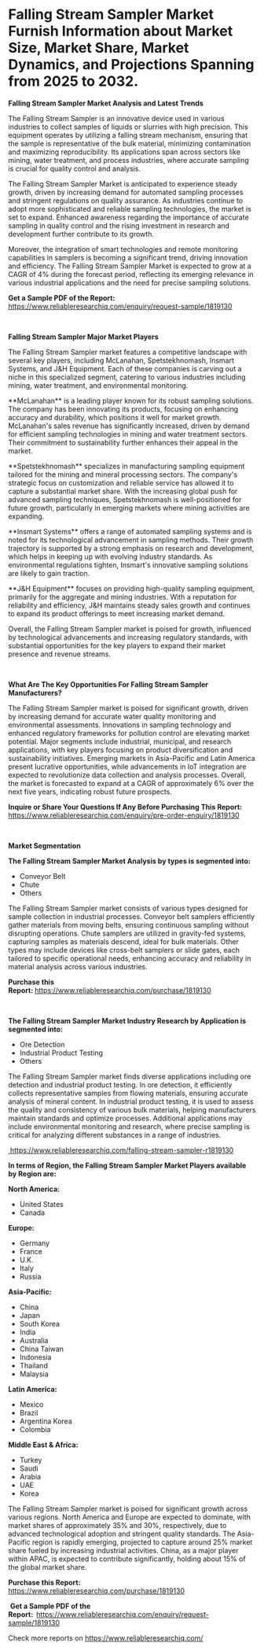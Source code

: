 <p><h1>Falling Stream Sampler Market Furnish Information about Market Size, Market Share, Market Dynamics, and Projections Spanning from 2025 to 2032.</h1></p><p><strong>Falling Stream Sampler Market Analysis and Latest Trends</strong></p>
<p><p>The Falling Stream Sampler is an innovative device used in various industries to collect samples of liquids or slurries with high precision. This equipment operates by utilizing a falling stream mechanism, ensuring that the sample is representative of the bulk material, minimizing contamination and maximizing reproducibility. Its applications span across sectors like mining, water treatment, and process industries, where accurate sampling is crucial for quality control and analysis.</p><p>The Falling Stream Sampler Market is anticipated to experience steady growth, driven by increasing demand for automated sampling processes and stringent regulations on quality assurance. As industries continue to adopt more sophisticated and reliable sampling technologies, the market is set to expand. Enhanced awareness regarding the importance of accurate sampling in quality control and the rising investment in research and development further contribute to its growth. </p><p>Moreover, the integration of smart technologies and remote monitoring capabilities in samplers is becoming a significant trend, driving innovation and efficiency. The Falling Stream Sampler Market is expected to grow at a CAGR of 4% during the forecast period, reflecting its emerging relevance in various industrial applications and the need for precise sampling solutions.</p></p>
<p><strong>Get a Sample PDF of the Report:&nbsp;</strong> <a href="https://www.reliableresearchiq.com/enquiry/request-sample/1819130?utm_campaign=2285&utm_medium=2&utm_source=Github&utm_content=ia&utm_term=09042025&utm_id=falling-stream-sampler">https://www.reliableresearchiq.com/enquiry/request-sample/1819130</a></p>
<p>&nbsp;</p>
<p><strong>Falling Stream Sampler Major Market Players</strong></p>
<p><p>The Falling Stream Sampler market features a competitive landscape with several key players, including McLanahan, Spetstekhnomash, Insmart Systems, and J&H Equipment. Each of these companies is carving out a niche in this specialized segment, catering to various industries including mining, water treatment, and environmental monitoring.</p><p>**McLanahan** is a leading player known for its robust sampling solutions. The company has been innovating its products, focusing on enhancing accuracy and durability, which positions it well for market growth. McLanahan's sales revenue has significantly increased, driven by demand for efficient sampling technologies in mining and water treatment sectors. Their commitment to sustainability further enhances their appeal in the market.</p><p>**Spetstekhnomash** specializes in manufacturing sampling equipment tailored for the mining and mineral processing sectors. The company's strategic focus on customization and reliable service has allowed it to capture a substantial market share. With the increasing global push for advanced sampling techniques, Spetstekhnomash is well-positioned for future growth, particularly in emerging markets where mining activities are expanding.</p><p>**Insmart Systems** offers a range of automated sampling systems and is noted for its technological advancement in sampling methods. Their growth trajectory is supported by a strong emphasis on research and development, which helps in keeping up with evolving industry standards. As environmental regulations tighten, Insmart's innovative sampling solutions are likely to gain traction.</p><p>**J&H Equipment** focuses on providing high-quality sampling equipment, primarily for the aggregate and mining industries. With a reputation for reliability and efficiency, J&H maintains steady sales growth and continues to expand its product offerings to meet increasing market demand.</p><p>Overall, the Falling Stream Sampler market is poised for growth, influenced by technological advancements and increasing regulatory standards, with substantial opportunities for the key players to expand their market presence and revenue streams.</p></p>
<p>&nbsp;</p>
<p><strong>What Are The Key Opportunities For Falling Stream Sampler Manufacturers?</strong></p>
<p><p>The Falling Stream Sampler market is poised for significant growth, driven by increasing demand for accurate water quality monitoring and environmental assessments. Innovations in sampling technology and enhanced regulatory frameworks for pollution control are elevating market potential. Major segments include industrial, municipal, and research applications, with key players focusing on product diversification and sustainability initiatives. Emerging markets in Asia-Pacific and Latin America present lucrative opportunities, while advancements in IoT integration are expected to revolutionize data collection and analysis processes. Overall, the market is forecasted to expand at a CAGR of approximately 6% over the next five years, indicating robust future prospects.</p></p>
<p><strong>Inquire or Share Your Questions If Any Before Purchasing This Report:</strong> <a href="https://www.reliableresearchiq.com/enquiry/pre-order-enquiry/1819130?utm_campaign=2285&utm_medium=2&utm_source=Github&utm_content=ia&utm_term=09042025&utm_id=falling-stream-sampler">https://www.reliableresearchiq.com/enquiry/pre-order-enquiry/1819130</a></p>
<p>&nbsp;</p>
<p><strong>Market Segmentation</strong></p>
<p><strong>The Falling Stream Sampler Market Analysis by types is segmented into:</strong></p>
<p><ul><li>Conveyor Belt</li><li>Chute</li><li>Others</li></ul></p>
<p><p>The Falling Stream Sampler market consists of various types designed for sample collection in industrial processes. Conveyor belt samplers efficiently gather materials from moving belts, ensuring continuous sampling without disrupting operations. Chute samplers are utilized in gravity-fed systems, capturing samples as materials descend, ideal for bulk materials. Other types may include devices like cross-belt samplers or slide gates, each tailored to specific operational needs, enhancing accuracy and reliability in material analysis across various industries.</p></p>
<p><strong>Purchase this Report:&nbsp;</strong><a href="https://www.reliableresearchiq.com/purchase/1819130?utm_campaign=2285&utm_medium=2&utm_source=Github&utm_content=ia&utm_term=09042025&utm_id=falling-stream-sampler">https://www.reliableresearchiq.com/purchase/1819130</a></p>
<p>&nbsp;</p>
<p><strong>The Falling Stream Sampler Market Industry Research by Application is segmented into:</strong></p>
<p><ul><li>Ore Detection</li><li>Industrial Product Testing</li><li>Others</li></ul></p>
<p><p>The Falling Stream Sampler market finds diverse applications including ore detection and industrial product testing. In ore detection, it efficiently collects representative samples from flowing materials, ensuring accurate analysis of mineral content. In industrial product testing, it is used to assess the quality and consistency of various bulk materials, helping manufacturers maintain standards and optimize processes. Additional applications may include environmental monitoring and research, where precise sampling is critical for analyzing different substances in a range of industries.</p></p>
<p><a href="https://www.reliableresearchiq.com/falling-stream-sampler-r1819130?utm_campaign=2285&utm_medium=2&utm_source=Github&utm_content=ia&utm_term=09042025&utm_id=falling-stream-sampler">&nbsp;https://www.reliableresearchiq.com/falling-stream-sampler-r1819130</a></p>
<p><strong>In terms of Region, the Falling Stream Sampler Market Players available by Region are:</strong></p>
<p>
    <p> <strong> North America: </strong>
        <ul>
            <li>United States</li>
            <li>Canada</li>
        </ul>
        </p> 
    <p> <strong> Europe: </strong>
        <ul>
            <li>Germany</li>
            <li>France</li>
            <li>U.K.</li>
            <li>Italy</li>
            <li>Russia</li>
        </ul>
        </p> 
    <p> <strong> Asia-Pacific: </strong>
        <ul>
            <li>China</li>
            <li>Japan</li>
            <li>South Korea</li>
            <li>India</li>
            <li>Australia</li>
            <li>China Taiwan</li>
            <li>Indonesia</li>
            <li>Thailand</li>
            <li>Malaysia</li>
        </ul>
        </p> 
    <p> <strong> Latin America: </strong>
        <ul>
            <li>Mexico</li>
            <li>Brazil</li>
            <li>Argentina Korea</li>
            <li>Colombia</li>
        </ul>
        </p> 
    <p> <strong> Middle East & Africa: </strong>
        <ul>
            <li>Turkey</li>
            <li>Saudi</li>
            <li>Arabia</li>
            <li>UAE</li>
            <li>Korea</li>
        </ul>
    </p>
    </p>
<p><p>The Falling Stream Sampler market is poised for significant growth across various regions. North America and Europe are expected to dominate, with market shares of approximately 35% and 30%, respectively, due to advanced technological adoption and stringent quality standards. The Asia-Pacific region is rapidly emerging, projected to capture around 25% market share fueled by increasing industrial activities. China, as a major player within APAC, is expected to contribute significantly, holding about 15% of the global market share.</p></p>
<p><strong>Purchase this Report: </strong><a href="https://www.reliableresearchiq.com/purchase/1819130?utm_campaign=2285&utm_medium=2&utm_source=Github&utm_content=ia&utm_term=09042025&utm_id=falling-stream-sampler">https://www.reliableresearchiq.com/purchase/1819130</a></p>
<p>&nbsp;<strong>Get a Sample PDF of the Report:&nbsp;&nbsp;</strong><a href="https://www.reliableresearchiq.com/enquiry/request-sample/1819130?utm_campaign=2285&utm_medium=2&utm_source=Github&utm_content=ia&utm_term=09042025&utm_id=falling-stream-sampler">https://www.reliableresearchiq.com/enquiry/request-sample/1819130</a></p>
<p><strong></strong></p>
<p>Check more reports on <a href="https://www.reliableresearchiq.com/?utm_campaign=2285&utm_medium=2&utm_source=Github&utm_content=ia&utm_term=09042025&utm_id=falling-stream-sampler">https://www.reliableresearchiq.com/</a></p>
